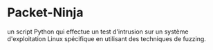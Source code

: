# Packet-Ninja
un script Python qui effectue un test d'intrusion sur un système d'exploitation Linux spécifique en utilisant des techniques de fuzzing. 
